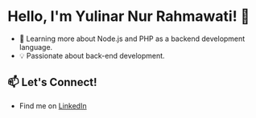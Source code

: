 # Hello, I'm Yulinar Nur Rahmawati! 👋

- 🌱 Learning more about Node.js and PHP as a backend development language.
- 💡 Passionate about back-end development.
  
## 📫 Let's Connect!
- Find me on [LinkedIn](https://www.linkedin.com/in/yulinarnur/)

